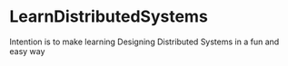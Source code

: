 # LearnDistributedSystems
Intention is to make learning Designing Distributed Systems in a fun and easy way

